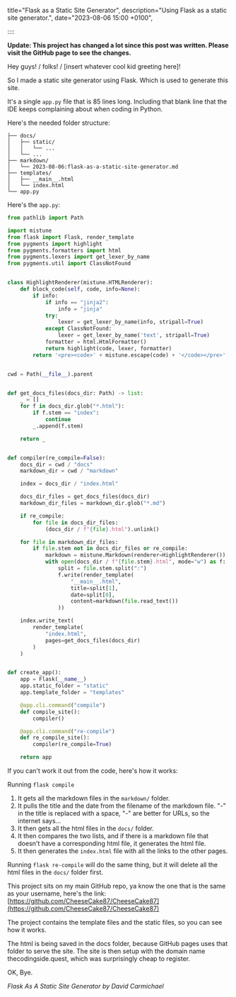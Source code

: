 title="Flask as a Static Site Generator",
description="Using Flask as a static site generator.",
date="2023-08-06 15:00 +0100",

::::

**Update: This project has changed a lot since this post was written. Please visit the GitHub page to see the changes.**

Hey guys! / folks! / [insert whatever cool kid greeting here]!

So I made a static site generator using Flask. Which is used to generate this site.

It's a single `app.py` file that is 85 lines long. Including that blank line that the IDE keeps complaining about when
coding in Python.

Here's the needed folder structure:

```text
├── docs/
│   ├── static/
│   │   └── ...
│   └── ...
├── markdown/
│   └── 2023-08-06:flask-as-a-static-site-generator.md
├── templates/
│   ├── __main__.html
│   └── index.html
└── app.py
```

Here's the `app.py`:

```python
from pathlib import Path

import mistune
from flask import Flask, render_template
from pygments import highlight
from pygments.formatters import html
from pygments.lexers import get_lexer_by_name
from pygments.util import ClassNotFound


class HighlightRenderer(mistune.HTMLRenderer):
    def block_code(self, code, info=None):
        if info:
            if info == "jinja2":
                info = "jinja"
            try:
                lexer = get_lexer_by_name(info, stripall=True)
            except ClassNotFound:
                lexer = get_lexer_by_name('text', stripall=True)
            formatter = html.HtmlFormatter()
            return highlight(code, lexer, formatter)
        return '<pre><code>' + mistune.escape(code) + '</code></pre>'


cwd = Path(__file__).parent


def get_docs_files(docs_dir: Path) -> list:
    _ = []
    for f in docs_dir.glob("*.html"):
        if f.stem == "index":
            continue
        _.append(f.stem)

    return _


def compiler(re_compile=False):
    docs_dir = cwd / "docs"
    markdown_dir = cwd / "markdown"

    index = docs_dir / "index.html"

    docs_dir_files = get_docs_files(docs_dir)
    markdown_dir_files = markdown_dir.glob("*.md")

    if re_compile:
        for file in docs_dir_files:
            (docs_dir / f"{file}.html").unlink()

    for file in markdown_dir_files:
        if file.stem not in docs_dir_files or re_compile:
            markdown = mistune.Markdown(renderer=HighlightRenderer())
            with open(docs_dir / f"{file.stem}.html", mode="w") as f:
                split = file.stem.split(":")
                f.write(render_template(
                    "__main__.html",
                    title=split[1],
                    date=split[0],
                    content=markdown(file.read_text())
                ))

    index.write_text(
        render_template(
            "index.html",
            pages=get_docs_files(docs_dir)
        )
    )


def create_app():
    app = Flask(__name__)
    app.static_folder = "static"
    app.template_folder = "templates"

    @app.cli.command("compile")
    def compile_site():
        compiler()

    @app.cli.command("re-compile")
    def re_compile_site():
        compiler(re_compile=True)

    return app
```

If you can't work it out from the code, here's how it works:

Running `flask compile`

1. It gets all the markdown files in the `markdown/` folder.
2. It pulls the title and the date from the filename of the markdown file. "-" in the title is replaced with a
   space, "-" are better for URLs, so the internet says...
3. It then gets all the html files in the `docs/` folder.
4. It then compares the two lists, and if there is a markdown file that doesn't have a corresponding html file, it
   generates the html file.
5. It then generates the `index.html` file with all the links to the other pages.

Running `flask re-compile` will do the same thing, but it will delete all the html files in the `docs/` folder first.

This project sits on my main GitHub repo, ya know the one that is the same as your username, here's the link:
[https://github.com/CheeseCake87/CheeseCake87](https://github.com/CheeseCake87/CheeseCake87)

The project contains the template files and the static files, so you can see how it works.

The html is being saved in the docs folder, because GitHub pages uses that folder to serve the site. The site is then
setup with the domain name thecodingside.quest, which was surprisingly cheap to register.

OK, Bye.

_Flask As A Static Site Generator by David Carmichael_

